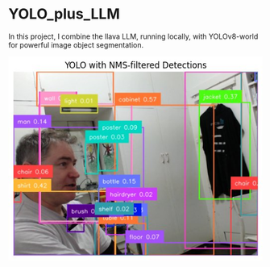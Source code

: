 # YOLO_plus_LLM
In this project, I combine the llava LLM, running locally, with YOLOv8-world for powerful image object segmentation.

![yolo plus llm](https://github.com/jonathanrandall/YOLO_plus_LLM/blob/main/pictures/yolo_plus_llm.jpg)
